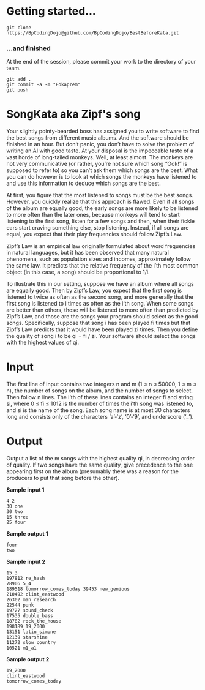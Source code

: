 Getting started...
==================

```
git clone https://BpCodingDojo@github.com/BpCodingDojo/BestBeforeKata.git
```

### ...and finished

At the end of the session, please commit your work to the directory of your team.

```
git add .
git commit -a -m "Fokaprem"
git push
```

SongKata aka Zipf's song
========================

Your slightly pointy-bearded boss has assigned you to write software to find the best songs from different music albums. And the software should be finished in an hour. But don’t panic, you don’t have to solve the problem of writing an AI with good taste. At your disposal is the impeccable taste of a vast horde of long-tailed monkeys. Well, at least almost. The monkeys are not very communicative (or rather, you’re not sure which song “Ook!” is supposed to refer to) so you can’t ask them which songs are the best. What you can do however is to look at which songs the monkeys have listened to and use this information to deduce which songs are the best.

At first, you figure that the most listened to songs must be the best songs. However, you quickly realize that this approach is flawed. Even if all songs of the album are equally good, the early songs are more likely to be listened to more often than the later ones, because monkeys will tend to start listening to the first song, listen for a few songs and then, when their fickle ears start craving something else, stop listening. Instead, if all songs are equal, you expect that their play frequencies should follow Zipf’s Law.

Zipf’s Law is an empirical law originally formulated about word frequencies in natural languages, but it has been observed that many natural phenomena, such as population sizes and incomes, approximately follow the same law. It predicts that the relative frequency of the i’th most common object (in this case, a song) should be proportional to 1/i.

To illustrate this in our setting, suppose we have an album where all songs are equally good. Then by Zipf’s Law, you expect that the first song is listened to twice as often as the second song, and more generally that the first song is listened to i times as often as the i’th song. When some songs are better than others, those will be listened to more often than predicted by Zipf’s Law, and those are the songs your program should select as the good songs. Specifically, suppose that song i has been played fi times but that Zipf’s Law predicts that it would have been played zi times. Then you define the quality of song i to be qi = fi / zi. Your software should select the songs with the highest values of qi.

Input
=====

The first line of input contains two integers n and m (1 ≤ n ≤ 50000, 1 ≤ m ≤ n), the number of songs on the album, and the number of songs to select. Then follow n lines. The i’th of these lines contains an integer fi and string si, where 0 ≤ fi ≤ 1012 is the number of times the i’th song was listened to, and si is the name of the song. Each song name is at most 30 characters long and consists only of the characters ‘a’-‘z’, ‘0’-‘9’, and underscore (‘_’).

Output
======
Output a list of the m songs with the highest quality qi, in decreasing order of quality. If two songs have the same quality, give precedence to the one appearing first on the album (presumably there was a reason for the producers to put that song before the other).

**Sample input 1**
```
4 2
30 one
30 two
15 three
25 four
```

**Sample output 1**
```
four
two
```

**Sample input 2**
```
15 3
197812 re_hash
78906 5_4
189518 tomorrow_comes_today 39453 new_genious
210492 clint_eastwood
26302 man_research
22544 punk
19727 sound_check
17535 double_bass
18782 rock_the_house
198189 19_2000
13151 latin_simone
12139 starshine
11272 slow_country
10521 m1_a1
```

**Sample output 2**
```
19_2000
clint_eastwood
tomorrow_comes_today
```